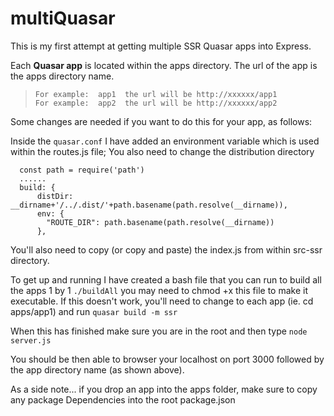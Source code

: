 
# multiQuasar
 
 This is my first attempt at getting multiple SSR Quasar apps into Express.
 
 Each **Quasar app** is located within the apps directory.  The url of the app is the apps directory name.
 
 

>     For example:  app1  the url will be http://xxxxxx/app1
>     For example:  app2  the url will be http://xxxxxx/app2

 
 Some changes are needed if you want to do this for your app, as follows:
 
 Inside the `quasar.conf` I have added an environment variable which is used within the routes.js file;
 You also need to change the distribution directory

      const path = require('path')
      ......
      build: {
          distDir: __dirname+'/../.dist/'+path.basename(path.resolve(__dirname)),
          env: {
            "ROUTE_DIR": path.basename(path.resolve(__dirname))
          },
      
 
 You'll also need to copy (or copy and paste) the index.js from within src-ssr directory.

To get up and running I have created a bash file that you can run to build all the apps 1 by 1  `./buildAll`  you may need to chmod +x this file to make it executable.  If this doesn't work, you'll need to change to each app (ie. cd apps/app1) and run `quasar build -m ssr`

When this has finished make sure you are in the root and then type
 `node server.js`

You should be then able to browser your localhost on port 3000 followed by the app directory name (as shown above).

As a side note... if you drop an app into the apps folder, make sure to copy any package Dependencies into the root package.json

